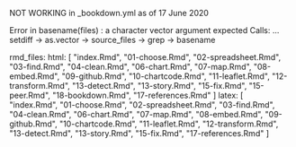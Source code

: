 NOT WORKING in _bookdown.yml as of 17 June 2020

Error in basename(files) : a character vector argument expected
Calls: <Anonymous> ... setdiff -> as.vector -> source_files -> grep -> basename

rmd_files:
  html: [
    "index.Rmd",
    "01-choose.Rmd",
    "02-spreadsheet.Rmd",
    "03-find.Rmd",
    "04-clean.Rmd",
    "06-chart.Rmd",
    "07-map.Rmd",
    "08-embed.Rmd",
    "09-github.Rmd",
    "10-chartcode.Rmd",
    "11-leaflet.Rmd",
    "12-transform.Rmd",
    "13-detect.Rmd",
    "13-story.Rmd",
    "15-fix.Rmd",
    "15-peer.Rmd",
    "18-bookdown.Rmd",
    "17-references.Rmd"
  ]
  latex: [
    "index.Rmd",
    "01-choose.Rmd",
    "02-spreadsheet.Rmd",
    "03-find.Rmd",
    "04-clean.Rmd",
    "06-chart.Rmd",
    "07-map.Rmd",
    "08-embed.Rmd",
    "09-github.Rmd",
    "10-chartcode.Rmd",
    "11-leaflet.Rmd",
    "12-transform.Rmd",
    "13-detect.Rmd",
    "13-story.Rmd",
    "15-fix.Rmd",
    "17-references.Rmd"
  ]
